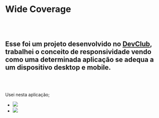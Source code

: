 <h1>Wide Coverage</h1>
<br>
<br>
<h2>Esse foi um projeto desenvolvido no <a href="https://rodolfomori.com.br/devclub">DevClub</a>, trabalhei o conceito de responsividade vendo como uma determinada aplicação se adequa a um dispositivo desktop e mobile. </h2>
<br>
<br>

Usei nesta aplicação;

- <img src="https://img.shields.io/badge/HTML5-E34F26?style=for-the-badge&logo=html5&logoColor=white">
- <img src="https://img.shields.io/badge/CSS3-1572B6?style=for-the-badge&logo=css3&logoColor=white">
